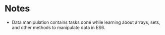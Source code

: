 # Notes

- Data manipulation contains tasks done while learning about arrays, sets, and other methods to manipulate data in ES6.